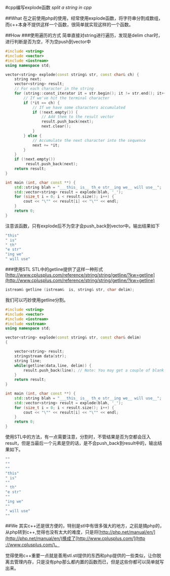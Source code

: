 #cpp编写explode函数 *split a string in cpp*

##What
在之前使用php的使用，经常使用explode函数，将字符串分割成数组，而c++本身不提供这样一个函数，很简单就实现这样的一个函数。

##How
###使用遍历的方式
​简单直接对string进行遍历，发现是delim char时，进行判断是否为空，不为空push到vector中
~~~cpp
#include <string>
#include <vector>
#include <iostream>
using namespace std;

vector<string> explode(const string& str, const char& ch) {
    string next;
    vector<string> result;
    // For each character in the string
    for (string::const_iterator it = str.begin(); it != str.end(); it++) {
        // If we've hit the terminal character
        if (*it == ch) {
            // If we have some characters accumulated
            if (!next.empty()) {
                // Add them to the result vector
                result.push_back(next);
                next.clear();
            }
        } else {
            // Accumulate the next character into the sequence
            next += *it;
        }
    }
    if (!next.empty())
         result.push_back(next);
    return result;
}

int main (int, char const **) {
    std::string blah = "___this_ is__ th_e str__ing we__ will use__";
    std::vector<string> result = explode(blah, '_');
    for (size_t i = 0; i < result.size(); i++) {
        cout << "\"" << result[i] << "\"" << endl;
    }
    return 0;
}
~~~
注意该函数，只有explode后不为空才会push_back到vector中。输出结果如下
~~~cpp
"this"
" is"
" th"
"e str"
"ing we"
" will use"
~~~

###使用STL
STL中的getline提供了这样一种形式[http://www.cplusplus.com/reference/string/string/getline/?kw=getline](http://www.cplusplus.com/reference/string/string/getline/?kw=getline)

~~~cpp
istream& getline (istream&  is, string& str, char delim);
~~~
我们可以巧妙使用getline分割。

~~~cpp
#include <string>
#include <vector>
#include <iostream>
#include <sstream>
using namespace std;

vector<string> explode(const string& str, const char& delim)
{

    vector<string> result;
    stringstream data(str);
    string line;
    while(getline(data,line, delim)) {
        result.push_back(line); // Note: You may get a couple of blank lines
    }
    return result;
}

int main (int, char const **) {
    std::string blah = "___this_ is__ th_e str__ing we__ will use__";
    std::vector<string> result = explode(blah, '_');
    for (size_t i = 0; i < result.size(); i++) {
        cout << "\"" << result[i] << "\"" << endl;
    }
    return 0;
}
~~~
使用STL中的方法，有一点需要注意，分割时，不管结果是否为空都会压入result，但是当最后一个元素是空的话，是不会push_back到result中的，输出结果如下。
~~~cpp
""
""
""
"this"
" is"
""
" th"
"e str"
""
"ing we"
""
" will use"
""
~~~

##We
其实c++还是很方便的，特别是stl中有很多强大的地方，之前是搞php的，从php转到c++,觉得也没有太大的难度，只是将[http://php.net/manual/en/](http://php.net/manual/en/)换成了[http​://www.cplusplus.com/](http​://www.cplusplus.com/)。

觉得使用c++重要一点就是善用stl.stl提供的东西和php提供的一些类似，让你脱离去管理内存，只是没有php那么都内置的函数而已，但是这些你都可以简单就写出来。
